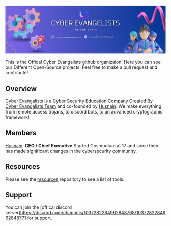 ![Alt text](image.png)

This is the Offical Cyber Evangalists github organizaion! Here you can see our Different Open-Source projects. Feel free to make a pull request and contribute!

## Overview
[Cyber Evangalists](https://cosmodiumcs.com) is a Cyber Security Education Company Created By [Cyber Evangalists Team](https://github.com/PrettyBoyCosmo) and co-founded by [Husnain](https://github.com/wyrdCCS). We make everything from remote access trojans, to discord bots, to an advanced cryptographic framework!

## Members
[Husnain](Hussnaince): **CEO / Chief Executive** 
Started Cosmodium at 17 and since then has made significant changes in the cybersecurity community.


## Resources
Please see the [resources](https://github.com/CosmodiumCS/resources) repository to see a list of tools.

## Support
You can join the [offical discord server]https://discord.com/channels/1037282284962848768/1037282284962848771 for support.
